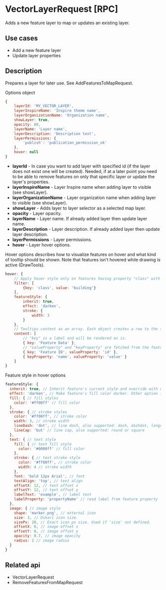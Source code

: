# VectorLayerRequest [RPC]

Adds a new feature layer to map or updates an existing layer.

## Use cases

- Add a new feature layer
- Update layer properties

## Description

Prepares a layer for later use. See AddFeaturesToMapRequest.

Options object
```javascript
{
    layerId: 'MY_VECTOR_LAYER',
    layerInspireName: 'Inspire theme name',
    layerOrganizationName: 'Organization name',
    showLayer: true,
    opacity: 80,
    layerName: 'Layer name',
    layerDescription: 'Description text',
    layerPermissions: {
        'publish': 'publication_permission_ok'
    },
    hover: null
}
```
<ul>
    <li>
        <b>layerId</b> - In case you want to add layer with specified id (if the layer does not exist one will be created). Needed, if at a later point you need to be able to remove features on only that specific layer or update the layer's properties.
    </li><li>
        <b>layerInspireName</b> - Layer Inspire name when adding layer to visible (see showLayer).
    </li><li>
        <b>layerOrganizationName</b> - Layer organization name when adding layer to visible (see showLayer).
    </li><li>
        <b>showLayer</b> - Adds layer to layer selector as a selected map layer.
    </li><li>
        <b>opacity</b> - Layer opacity.
    </li><li>
        <b>layerName</b> - Layer name. If already added layer then update layer name.
    </li><li>
        <b>layerDescription</b> - Layer description. If already added layer then update layer description.
    </li><li>
        <b>layerPermissions</b> - Layer permissions.
    </li><li>
        <b>hover</b> - Layer hover options.
    </li>
</ul>

Hover options describes how to visualize features on hover and what kind of tooltip should be shown. Note that features isn't hovered while drawing is active (DrawTools).
```javascript
hover: {
    // Apply hover style only on features having property "class" with value "building"
    filter: [
        {key: 'class', value: 'building'}
    ],
    featureStyle: {
        inherit: true,
        effect: 'darken',
        stroke: {
            width: 3
        }
    },
    // Tooltips content as an array. Each object creates a row to the tooltip.
    content: [
        // "key" is a label and will be rendered as is.
        { key: 'Feature Data' },
        // "valueProperty" and "keyProperty" are fetched from the feature's properties.
        { key: 'Feature ID', valueProperty: 'id' },
        { keyProperty: 'name', valueProperty: 'value' }
    ]
}
```

Feature style in hover options
```javascript
featureStyle: {
  inherit: true, // Inherit feature's current style and override with own properties
  effect: 'darken', // Make feature's fill color darker. Other option is 'lighten'
  fill: { // fill styles
    color: '#ff00ff' // fill color
  },
  stroke: { // stroke styles
    color: '#ff00ff', // stroke color
    width: 3, // stroke width
    lineDash: 'dot', // line dash, also supported: dash, dashdot, longdash, longdashdot or solid
    lineCap: 'but' // line cap, also supported: round or square
  },
  text: { // text style
    fill: { // text fill style
      color: '#0000ff' // fill color
    },
    stroke: { // text stroke style
      color: '#ff00ff', // stroke color
      width: 4 // stroke width
    },
    font: 'bold 12px Arial', // font
    textAlign: 'top', // text align
    offsetX: 12, // text offset x
    offsetY: 12, // text offset y
    labelText: 'example', // label text
    labelProperty: 'propertyName' // read label from feature property
  },
  image: { // image style
    shape: 'marker.png', // external icon
    size: 3, // Oskari icon size.
    sizePx: 20, // Exact icon px size. Used if 'size' not defined.
    offsetX: 0, // image offset x
    offsetY: 0, // image offset y
    opacity: 0.7, // image opacity
    radius: 2 // image radius
  }
}
```
## Related api

- VectorLayerRequest
- RemoveFeaturesFromMapRequest